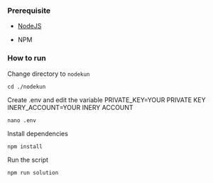 ### Prerequisite

- [NodeJS](https://nodejs.org/en/)

- NPM



### How to run

Change directory to ```nodekun```

```shell
cd ./nodekun
```

Create .env and edit the variable
PRIVATE_KEY=YOUR PRIVATE KEY
INERY_ACCOUNT=YOUR INERY ACCOUNT

```shell
nano .env
```

Install dependencies

```shell
npm install
```

Run the script

```
npm run solution
```
